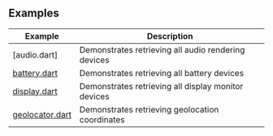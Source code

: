 ## Examples

| Example           | Description                                         |
| ----------------- | --------------------------------------------------- |
| [audio.dart]      | Demonstrates retrieving all audio rendering devices |
| [battery.dart]    | Demonstrates retrieving all battery devices         |
| [display.dart]    | Demonstrates retrieving all display monitor devices |
| [geolocator.dart] | Demonstrates retrieving geolocation coordinates     |

[audio]: https://github.com/dart-windows/dartwinrt/blob/main/packages/windows_devices/example/audio.dart
[battery.dart]: https://github.com/dart-windows/dartwinrt/blob/main/packages/windows_devices/example/battery.dart
[display.dart]: https://github.com/dart-windows/dartwinrt/blob/main/packages/windows_devices/example/display.dart
[geolocator.dart]: https://github.com/dart-windows/dartwinrt/blob/main/packages/windows_devices/example/geolocator.dart
